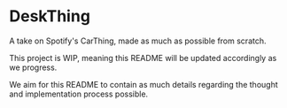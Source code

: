 # DeskThing

A take on Spotify's CarThing, made as much as possible from scratch.

This project is WIP, meaning this README will be updated accordingly as we progress.

We aim for this README to contain as much details regarding the thought and implementation process possible.

